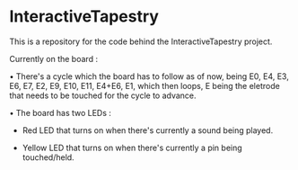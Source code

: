 # InteractiveTapestry

This is a repository for the code behind the InteractiveTapestry project.

Currently on the board :

• There's a cycle which the board has to follow as of now, being E0, E4, E3, E6, E7, E2, E9, E10, E11, E4+E6, E1, which then loops, E being the eletrode that needs to be touched for the cycle to advance.

• The board has two LEDs :
 
  - Red LED that turns on when there's currently a sound being played.
  
  - Yellow LED that turns on when there's currently a pin being touched/held.

